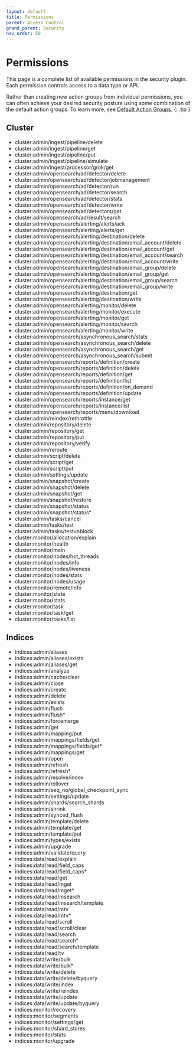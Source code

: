 ```yaml
---
layout: default
title: Permissions
parent: Access Control
grand_parent: Security
nav_order: 50
---
```


# Permissions

This page is a complete list of available permissions in the security plugin. Each permission controls access to a data type or API.

Rather than creating new action groups from individual permissions, you can often achieve your desired security posture using some combination of the default action groups. To learn more, see [Default Action Groups](../default-action-groups).
{: .tip }


## Cluster

- cluster:admin/ingest/pipeline/delete
- cluster:admin/ingest/pipeline/get
- cluster:admin/ingest/pipeline/put
- cluster:admin/ingest/pipeline/simulate
- cluster:admin/ingest/processor/grok/get
- cluster:admin/opensearch/ad/detector/delete
- cluster:admin/opensearch/ad/detector/jobmanagement
- cluster:admin/opensearch/ad/detector/run
- cluster:admin/opensearch/ad/detector/search
- cluster:admin/opensearch/ad/detector/stats
- cluster:admin/opensearch/ad/detector/write
- cluster:admin/opensearch/ad/detectors/get
- cluster:admin/opensearch/ad/result/search
- cluster:admin/opensearch/alerting/alerts/ack
- cluster:admin/opensearch/alerting/alerts/get
- cluster:admin/opensearch/alerting/destination/delete
- cluster:admin/opensearch/alerting/destination/email_account/delete
- cluster:admin/opensearch/alerting/destination/email_account/get
- cluster:admin/opensearch/alerting/destination/email_account/search
- cluster:admin/opensearch/alerting/destination/email_account/write
- cluster:admin/opensearch/alerting/destination/email_group/delete
- cluster:admin/opensearch/alerting/destination/email_group/get
- cluster:admin/opensearch/alerting/destination/email_group/search
- cluster:admin/opensearch/alerting/destination/email_group/write
- cluster:admin/opensearch/alerting/destination/get
- cluster:admin/opensearch/alerting/destination/write
- cluster:admin/opensearch/alerting/monitor/delete
- cluster:admin/opensearch/alerting/monitor/execute
- cluster:admin/opensearch/alerting/monitor/get
- cluster:admin/opensearch/alerting/monitor/search
- cluster:admin/opensearch/alerting/monitor/write
- cluster:admin/opensearch/asynchronous_search/stats
- cluster:admin/opensearch/asynchronous_search/delete
- cluster:admin/opensearch/asynchronous_search/get
- cluster:admin/opensearch/asynchronous_search/submit
- cluster:admin/opensearch/reports/definition/create
- cluster:admin/opensearch/reports/definition/delete
- cluster:admin/opensearch/reports/definition/get
- cluster:admin/opensearch/reports/definition/list
- cluster:admin/opensearch/reports/definition/on_demand
- cluster:admin/opensearch/reports/definition/update
- cluster:admin/opensearch/reports/instance/get
- cluster:admin/opensearch/reports/instance/list
- cluster:admin/opensearch/reports/menu/download
- cluster:admin/reindex/rethrottle
- cluster:admin/repository/delete
- cluster:admin/repository/get
- cluster:admin/repository/put
- cluster:admin/repository/verify
- cluster:admin/reroute
- cluster:admin/script/delete
- cluster:admin/script/get
- cluster:admin/script/put
- cluster:admin/settings/update
- cluster:admin/snapshot/create
- cluster:admin/snapshot/delete
- cluster:admin/snapshot/get
- cluster:admin/snapshot/restore
- cluster:admin/snapshot/status
- cluster:admin/snapshot/status*
- cluster:admin/tasks/cancel
- cluster:admin/tasks/test
- cluster:admin/tasks/testunblock
- cluster:monitor/allocation/explain
- cluster:monitor/health
- cluster:monitor/main
- cluster:monitor/nodes/hot_threads
- cluster:monitor/nodes/info
- cluster:monitor/nodes/liveness
- cluster:monitor/nodes/stats
- cluster:monitor/nodes/usage
- cluster:monitor/remote/info
- cluster:monitor/state
- cluster:monitor/stats
- cluster:monitor/task
- cluster:monitor/task/get
- cluster:monitor/tasks/list


## Indices

- indices:admin/aliases
- indices:admin/aliases/exists
- indices:admin/aliases/get
- indices:admin/analyze
- indices:admin/cache/clear
- indices:admin/close
- indices:admin/create
- indices:admin/delete
- indices:admin/exists
- indices:admin/flush
- indices:admin/flush*
- indices:admin/forcemerge
- indices:admin/get
- indices:admin/mapping/put
- indices:admin/mappings/fields/get
- indices:admin/mappings/fields/get*
- indices:admin/mappings/get
- indices:admin/open
- indices:admin/refresh
- indices:admin/refresh*
- indices:admin/resolve/index
- indices:admin/rollover
- indices:admin/seq_no/global_checkpoint_sync
- indices:admin/settings/update
- indices:admin/shards/search_shards
- indices:admin/shrink
- indices:admin/synced_flush
- indices:admin/template/delete
- indices:admin/template/get
- indices:admin/template/put
- indices:admin/types/exists
- indices:admin/upgrade
- indices:admin/validate/query
- indices:data/read/explain
- indices:data/read/field_caps
- indices:data/read/field_caps*
- indices:data/read/get
- indices:data/read/mget
- indices:data/read/mget*
- indices:data/read/msearch
- indices:data/read/msearch/template
- indices:data/read/mtv
- indices:data/read/mtv*
- indices:data/read/scroll
- indices:data/read/scroll/clear
- indices:data/read/search
- indices:data/read/search*
- indices:data/read/search/template
- indices:data/read/tv
- indices:data/write/bulk
- indices:data/write/bulk*
- indices:data/write/delete
- indices:data/write/delete/byquery
- indices:data/write/index
- indices:data/write/reindex
- indices:data/write/update
- indices:data/write/update/byquery
- indices:monitor/recovery
- indices:monitor/segments
- indices:monitor/settings/get
- indices:monitor/shard_stores
- indices:monitor/stats
- indices:monitor/upgrade
